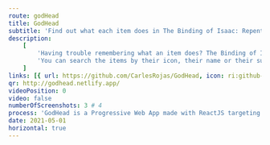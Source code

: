 ```yaml
---
route: godHead
title: GodHead
subtitle: 'Find out what each item does in The Binding of Isaac: Repentance.'
description:
    [
        'Having trouble remembering what an item does? The Binding of Isaac has more than a thousand of them, so it is not surprising. Use this app to quickly find out everything about them.',
        'You can search the items by their icon, their name or their subtitle.',
    ]
links: [{ url: https://github.com/CarlesRojas/GodHead, icon: ri:github-fill }]
qr: http://godhead.netlify.app/
videoPosition: 0
video: false
numberOfScreenshots: 3 # 4
process: 'GodHead is a Progressive Web App made with ReactJS targeting mobile and desktop devices. You can add it as an app to your PC, Android, or iPhone by scanning this QR and adding the page to your Home Screen.'
date: 2021-05-01
horizontal: true
---
```

